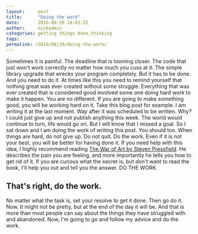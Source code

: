 ```yaml
---
layout:     post
title:      "Doing the work"
date:       2016-08-29 10:03:32
author:     nickadmin
categories: getting things done,thinking
tags:  
permalink: /2016/08/29/doing-the-work/
---
```

Sometimes it is painful. The deadline that is looming closer. The code that just won't work correctly no matter how much you cuss at it. The simple library upgrade that wrecks your program completely. But it has to be done. And you need to do it. At times like this you need to remind yourself that nothing great was ever created without some struggle. Everything that was ever created that is considered good involved some one doing hard work to make it happen. You are no different. If you are going to make something good, you will be working hard on it. Take this blog post for example. I am writing it at the last moment. Way after it was scheduled to be written. Why? I could just give up and not publish anything this week. The world would continue to turn, life would go on. But I will know that I missed a goal. So I sat down and I am doing the work of writing this post. You should too. When things are hard, do not give up. Do not quit. Do the work. Even if it is not your best, you will be better for having done it. If you need help with this idea, I highly recommend reading [The War of Art by Steven Pressfield](http://amzn.to/2bv0JU3). He describes the pain you are feeling, and more importantly he tells you how to get rid of it. If you are curious what the secret is, but don't want to read the book, I'll help you out and tell you the answer. DO THE WORK. 

## That's right, do the work.

No matter what the task is, set your resolve to get it done. Then go do it. Now. It might not be pretty, but at the end of the day it will be. And that is more than most people can say about the things they have struggled with and abandoned. Now, I'm going to go and follow my advice and do the work.
<!--stackedit_data:
eyJoaXN0b3J5IjpbMzI0MzI0OTY1XX0=
-->